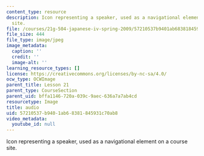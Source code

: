 ```yaml
---
content_type: resource
description: Icon representing a speaker, used as a navigational element on a course
  site.
file: /courses/21g-504-japanese-iv-spring-2009/57210537b9401ab68381845931c70ab8_audio.jpg
file_size: 444
file_type: image/jpeg
image_metadata:
  caption: ''
  credit: ''
  image-alt: ''
learning_resource_types: []
license: https://creativecommons.org/licenses/by-nc-sa/4.0/
ocw_type: OCWImage
parent_title: Lesson 21
parent_type: CourseSection
parent_uid: bffa1146-720a-039c-9aec-636a7a7ab4cd
resourcetype: Image
title: audio
uid: 57210537-b940-1ab6-8381-845931c70ab8
video_metadata:
  youtube_id: null
---
```

Icon representing a speaker, used as a navigational element on a course site.